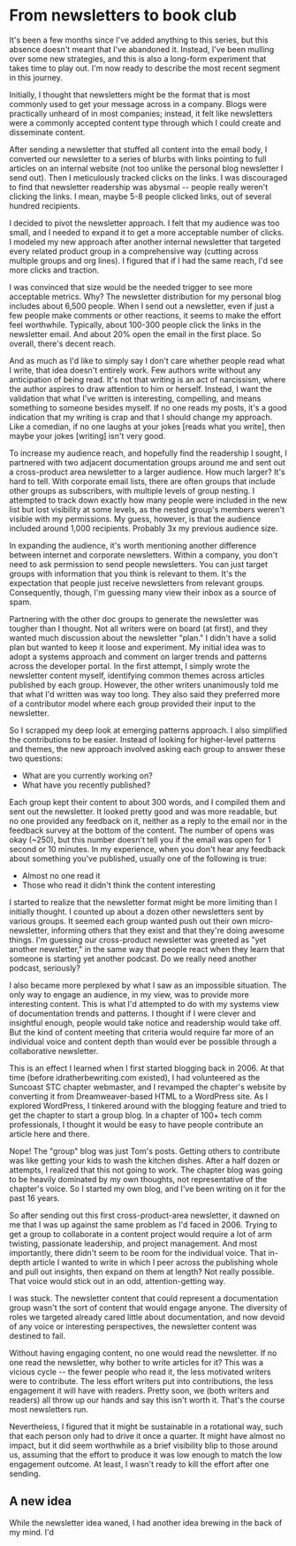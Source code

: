 # From newsletters to book club

It's been a few months since I've added anything to this series, but this absence doesn't meant that I've abandoned it. Instead, I've been mulling over some new strategies, and this is also a long-form experiment that takes time to play out. I'm now ready to describe the most recent segment in this journey.

Initially, I thought that newsletters might be the format that is most commonly used to get your message across in a company. Blogs were practically unheard of in most companies; instead, it felt like newsletters were a commonly accepted content type through which I could create and disseminate content. 

After sending a newsletter that stuffed all content into the email body, I converted our newsletter to a series of blurbs with links pointing to full articles on an internal website (not too unlike the personal blog newsletter I send out). Then I meticulously tracked clicks on the links. I was discouraged to find that newsletter readership was abysmal -- people really weren't clicking the links. I mean, maybe 5-8 people clicked links, out of several hundred recipients.

I decided to pivot the newsletter approach. I felt that my audience was too small, and I needed to expand it to get a more acceptable number of clicks. I modeled my new approach after another internal newsletter that targeted every related product group in a comprehensive way (cutting across multiple groups and org lines). I figured that if I had the same reach, I'd see more clicks and traction.

I was convinced that size would be the needed trigger to see more acceptable metrics. Why? The newsletter distribution for my personal blog includes about 6,500 people. When I send out a newsletter, even if just a few people make comments or other reactions, it seems to make the effort feel worthwhile. Typically, about 100-300 people click the links in the newsletter email. And about 20% open the email in the first place. So overall, there's decent reach. 

And as much as I'd like to simply say I don't care whether people read what I write, that idea doesn't entirely work. Few authors write without any anticipation of being read. It's not that writing is an act of narcissism, where the author aspires to draw attention to him or herself. Instead, I want the validation that what I've written is interesting, compelling, and means something to someone besides myself. If no one reads my posts, it's a good indication that my writing is crap and that I should change my approach. Like a comedian, if no one laughs at your jokes [reads what you write], then maybe your jokes [writing] isn't very good.

To increase my audience reach, and hopefully find the readership I sought, I partnered with two adjacent documentation groups around me and sent out a cross-product area newsletter to a larger audience. How much larger? It's hard to tell. With corporate email lists, there are often groups that include other groups as subscribers, with multiple levels of group nesting. I attempted to track down exactly how many people were included in the new list but lost visibility at some levels, as the nested group's members weren't visible with my permissions. My guess, however, is that the audience included around 1,000 recipients. Probably 3x my previous audience size.

In expanding the audience, it's worth mentioning another difference between internet and corporate newsletters. Within a company, you don't need to ask permission to send people newsletters. You can just target groups with information that you think is relevant to them. It's the expectation that people just receive newsletters from relevant groups. Consequently, though, I'm guessing many view their inbox as a source of spam.

Partnering with the other doc groups to generate the newsletter was tougher than I thought. Not all writers were on board (at first), and they wanted much discussion about the newsletter "plan." I didn't have a solid plan but wanted to keep it loose and experiment. My initial idea was to adopt a systems approach and comment on larger trends and patterns across the developer portal. In the first attempt, I simply wrote the newsletter content myself, identifying common themes across articles published by each group. However, the other writers unanimously told me that what I'd written was way too long. They also said they preferred more of a contributor model where each group provided their input to the newsletter. 

So I scrapped my deep look at emerging patterns approach. I also simplified the contributions to be easier. Instead of looking for higher-level patterns and themes, the new approach involved asking each group to answer these two questions: 

* What are you currently working on?
* What have you recently published? 

Each group kept their content to about 300 words, and I compiled them and sent out the newsletter. It looked pretty good and was more readable, but no one provided any feedback on it, neither as a reply to the email nor in the feedback survey at the bottom of the content. The number of opens was okay (~250), but this number doesn't tell you if the email was open for 1 second or 10 minutes. In my experience, when you don't hear any feedback about something you've published, usually one of the following is true: 

* Almost no one read it
* Those who read it didn't think the content interesting

I started to realize that the newsletter format might be more limiting than I initially thought. I counted up about a dozen other newsletters sent by various groups. It seemed each group wanted push out their own micro-newsletter, informing others that they exist and that they're doing awesome things. I'm guessing our cross-product newsletter was greeted as "yet another newsletter," in the same way that people react when they learn that someone is starting yet another podcast. Do we really need another podcast, seriously? 

I also became more perplexed by what I saw as an impossible situation. The only way to engage an audience, in my view, was to provide more interesting content. This is what I'd attempted to do with my systems view of documentation trends and patterns. I thought if I were clever and insightful enough, people would take notice and readership would take off. But the kind of content meeting that criteria would require far more of an individual voice and content depth than would ever be possible through a collaborative newsletter.

This is an effect I learned when I first started blogging back in 2006. At that time (before idratherbewriting.com existed), I had volunteered as the Suncoast STC chapter webmaster, and I revamped the chapter's website by converting it from Dreamweaver-based HTML to a WordPress site. As I explored WordPress, I tinkered around with the blogging feature and tried to get the chapter to start a group blog. In a chapter of 100+ tech comm professionals, I thought it would be easy to have people contribute an article here and there. 

Nope! The "group" blog was just Tom's posts. Getting others to contribute was like getting your kids to wash the kitchen dishes. After a half dozen or attempts, I realized that this not going to work. The chapter blog was going to be heavily dominated by my own thoughts, not representative of the chapter's voice. So I started my own blog, and I've been writing on it for the past 16 years.

So after sending out this first cross-product-area newsletter, it dawned on me that I was up against the same problem as I'd faced in 2006. Trying to get a group to collaborate in a content project would require a lot of arm twisting, passionate leadership, and project management. And most importantly, there didn't seem to be room for the individual voice. That in-depth article I wanted to write in which I peer across the publishing whole and pull out insights, then expand on them at length? Not really possible. That voice would stick out in an odd, attention-getting way. 

I was stuck. The newsletter content that could represent a documentation group wasn't the sort of content that would engage anyone. The diversity of roles we targeted already cared little about documentation, and now devoid of any voice or interesting perspectives, the newsletter content was destined to fail. 

Without having engaging content, no one would read the newsletter. If no one read the newsletter, why bother to write articles for it? This was a vicious cycle -- the fewer people who read it, the less motivated writers were to contribute. The less effort writers put into contributions, the less engagement it will have with readers. Pretty soon, we (both writers and readers) all throw up our hands and say this isn't worth it. That's the course most newsletters run. 

Nevertheless, I figured that it might be sustainable in a rotational way, such that each person only had to drive it once a quarter. It might have almost no impact, but it did seem worthwhile as a brief visibility blip to those around us, assuming that the effort to produce it was low enough to match the low engagement outcome. At least, I wasn't ready to kill the effort after one sending.

## A new idea

While the newsletter idea waned, I had another idea brewing in the back of my mind. I'd 

